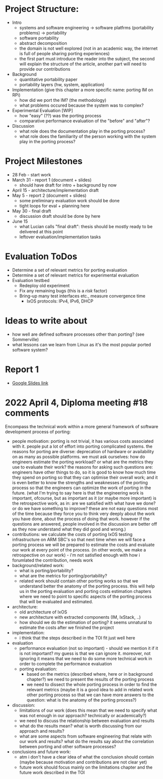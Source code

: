# Project Structure:

- Intro
  + systems and software engineering -> software platfrms (portability problems) -> portability
  + software portability
  + abstract decomposition
  + the domain is not well explored (not in an academic way, the internet is full of people sharing porting experiences)
  + the first part must introduce the reader into the subject, the second will explain the structure of the article, another part will need to provide our contributions
- Background
  + quantitative portability paper
  + portability layers (hw, system, application)
- Implementation (give this chapter a more specific name: porting IM on RPi)
  + how did we port the IM? (the methodology)
  + what problems occured because the system was to complex?
- Experimental Evaluation [WIP]
  + how "easy" (??) was the porting process
  + comparative performance evaluation of the "before" and "after"?
- Discussion
  + what role does the documentation play in the porting process?
  + what role does the familiarity of the person working with the system play in the porting process?

# Project Milestones

- 28 Feb - start work
- March 31 - report 1 (document + slides)
  - should have draft for intro + background by now
- April 15 - architecture/implementation draft
- May 5 - report 2 (document + slides)
  - some preliminary evaluation work should be done
  - tight loops for eval + planning here
- May 30 - final draft
  - discussion draft should be done by here
- June 15
  - what Lucian calls "final draft": thesis should be mostly ready to
    be delivered at this point
  - leftover evaluation/implementation tasks

# Evaluation ToDos

- Determine a set of relevant metrics for porting evaluation
- Determine a set of relevant metrics for experimental evaluation
- Evaluation testbed
  - Redeploy old experiment
  - Fix any remaining bugs (this is a *risk* factor)
  - Bring-up many test interfaces etc., measure convergence time
	- IxOS protocols: IPv4, IPv6, DHCP

# Ideas to write about

- how well are defined software processes other than porting? (see Sommerville)
- what lessons can we learn from Linux as it's the most popular ported software system?

# Report 1

- [Google Slides link](https://docs.google.com/presentation/d/15sXp6gKmoUbNaJJearsRxT79vbwc3U4E/edit?usp=sharing&ouid=102915141630231344771&rtpof=true&sd=true)
# 2022 April 4, Diploma meeting #18 comments
Encompass the technical work within a more general framework of
software development process of porting:
  - people motivation: porting is not trivial, it has various costs
  associated with it. people put a lot of effort into porting complicated
  systems. the reasons for porting are diverse: deprecation of hardware
  or availability on as many as possible platforms. we must ask ourselves:
  how do engineers estimate the porting workload? or what are the metrics
  they use to evaluate their work? the reasons for asking such questions
  are: engineers have other things to do, so it is good to know how much
  time they spend on porting so that they can optimise their overall work;
  and it is even better to know the strengths and weaknesses of the
  porting process so that the engineers can optimize the work of porting
  in the future. (what I'm trying to say here is that the engineering
  work is important, ofcourse, but as important as it (or maybe more
  important) is the retrospective work, as in: are we satisfied with what
  have we done? or do we have something to improve? these are not easy
  questions most of the time because they force you to think very deeply
  about the work you have done, about the process of doing that work.
  however if the questions are answered, people involved in the discussion
  are better off as they now understand what they did good and wrong.)
  - contributions: we calculate the costs of porting IxOS testing
  infrastructure on ARM SBC's so that next time when we will face a
  porting process we will be prepared to estimate the costs and evaluate
  our work at every point of the process. (in other words, we make a
  retrospective on our work) - i'm not satisfied enough with how i
  forumlated the contribution, needs work
  - background/related work:
    - what is porting/portability?
    - what are the metrics for porting/portability?
    - related work should contain other porting works so that we
    understand better the anatomy of the porting process. this will
    help us in the porting evaluation and porting costs estimation
    chapters where we need to point to specific aspects of the
    porting process that will be evaluated and estimated.
  - architecture:
    - old architecture of IxOS
    - new architecture with extracted components (IM, IxStack, ..)
    - how should we do the estimation of porting? it seems
    unnatural to estimate the costs after we finished the project
  - implementation:
    - i think that the steps described in the TOI fit just well here
  - evaluation
    * performance evaluation (not so important) - should we mention
    it if it is not important? my guess is that we can ignore it.
    moreover, not ignoring it means that we need to do some more
    technical work in order to complete the performance evaluation
    * porting evaluation:
      * based on the metrics (described where, here or in
      background chapter?) we need to present the results of
      the porting process
      * we need to dissect the whole porting process in order
      to find the relevant metrics (maybe it is a good idea
      to add in related work other porting process so that we
      can have more answers to the question: what is the
      anatomy of the porting process?)
  - discussion:
    - limitations of our work (does this mean that we need to
    specify what was not enough in our approach? technically or
    academically?)
    - we need to discuss the relationship between evaluation and
    results
    - what do the results mean? what is worth discussing from our
    approach and results?
    - what are some aspects from software engineering that relate
    with our work and results? what do the results say about the
    correlation between porting and other software processes?
  - conclusions and future work:
    - atm i don't have a clear idea of what the conclusion should
    contain (maybe because motivation and contributions are not
    clear yet)
    - future work should focus mainly on the limitations chapter and
    the future work described in the TOI
